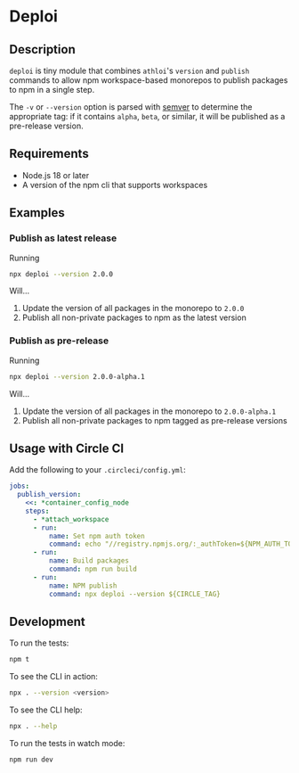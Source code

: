 # Deploi

## Description

`deploi` is tiny module that combines `athloi`'s `version` and `publish` commands to allow npm workspace-based monorepos to publish packages to npm in a single step.

The `-v` or `--version` option is parsed with [semver](https://github.com/npm/node-semver) to determine the appropriate tag: if it contains `alpha`, `beta`, or similar, it will be published as a pre-release version.

## Requirements

- Node.js 18 or later
- A version of the npm cli that supports workspaces

## Examples

### Publish as latest release

Running

```sh
npx deploi --version 2.0.0
```

Will...

1. Update the version of all packages in the monorepo to `2.0.0`
2. Publish all non-private packages to npm as the latest version

### Publish as pre-release

Running

```sh
npx deploi --version 2.0.0-alpha.1
```

Will...

1. Update the version of all packages in the monorepo to `2.0.0-alpha.1`
2. Publish all non-private packages to npm tagged as pre-release versions

## Usage with Circle CI

Add the following to your `.circleci/config.yml`:

```yaml
jobs:
  publish_version:
    <<: *container_config_node
    steps:
      - *attach_workspace
      - run:
          name: Set npm auth token
          command: echo "//registry.npmjs.org/:_authToken=${NPM_AUTH_TOKEN}" > ${HOME}/.npmrc
      - run:
          name: Build packages
          command: npm run build
      - run:
          name: NPM publish
          command: npx deploi --version ${CIRCLE_TAG}
```

## Development

To run the tests:

```sh
npm t
```

To see the CLI in action:

```sh
npx . --version <version>
```

To see the CLI help:

```sh
npx . --help
```

To run the tests in watch mode:

```sh
npm run dev
```

